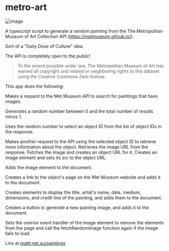 # metro-art

![image](https://user-images.githubusercontent.com/12840619/211289192-88c4a898-1381-470f-984d-fdac50b38e7e.png)


A typescript script to generate a random painting from the The Metropolitan Museum of Art Collection API (https://metmuseum.github.io/).

Sort of a "Daily Dose of Culture" idea.

The API is completely open to the public!

>To the extent possible under law, The Metropolitan Museum of Art has waived all copyright and related or neighboring rights to this dataset using the Creative Commons Zero license. 

This app does the following:

Makes a request to the Met Museum API to search for paintings that have images.

Generates a random number between 0 and the total number of results minus 1.

Uses the random number to select an object ID from the list of object IDs in the response.

Makes another request to the API using the selected object ID to retrieve more information about the object.
Retrieves the image URL from the response.
Fetches the image and creates an object URL for it.
Creates an image element and sets its src to the object URL.

Adds the image element to the document.

Creates a link to the object's page on the Met Museum website and adds it to the document.
    
Creates elements to display the title, artist's name, date, medium, dimensions, and credit line of the painting, and adds them to the document.

Creates a button to generate a new painting image, and adds it to the document.

Sets the onerror event handler of the image element to remove the elements from the page and call the fetchRandomImage function again if the image fails to load.

Live at [mattt.net.au/paintings](https://mattt.net.au/paintings/)

